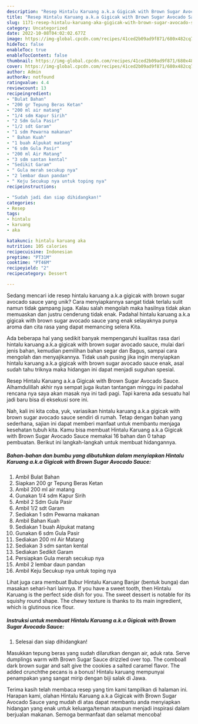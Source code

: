 ```yaml
---
description: "Resep Hintalu Karuang a.k.a Gigicak with Brown Sugar Avocado Sauce yang Mantap"
title: "Resep Hintalu Karuang a.k.a Gigicak with Brown Sugar Avocado Sauce yang Mantap"
slug: 1171-resep-hintalu-karuang-aka-gigicak-with-brown-sugar-avocado-sauce-yang-mantap
category: Uncategorized
date: 2022-10-08T04:02:02.677Z
image: https://img-global.cpcdn.com/recipes/41ced2b09ad9f871/680x482cq70/hintalu-karuang-aka-gigicak-with-brown-sugar-avocado-sauce-foto-resep-utama.jpg
hideToc: false
enableToc: true
enableTocContent: false
thumbnail: https://img-global.cpcdn.com/recipes/41ced2b09ad9f871/680x482cq70/hintalu-karuang-aka-gigicak-with-brown-sugar-avocado-sauce-foto-resep-utama.jpg
cover: https://img-global.cpcdn.com/recipes/41ced2b09ad9f871/680x482cq70/hintalu-karuang-aka-gigicak-with-brown-sugar-avocado-sauce-foto-resep-utama.jpg
author: Admin
authorAv: notfound
ratingvalue: 4.4
reviewcount: 13
recipeingredient:
- "Bulat Bahan"
- "200 gr Tepung Beras Ketan"
- "200 ml air matang"
- "1/4 sdm Kapur Sirih"
- "2 Sdm Gula Pasir"
- "1/2 sdt Garam"
- "1 sdm Pewarna makanan"
- " Bahan Kuah"
- "1 buah Alpukat matang"
- "6 sdm Gula Pasir"
- "200 ml Air Matang"
- "3 sdm santan kental"
- "Sedikit Garam"
- " Gula merah secukup nya"
- "2 lembar daun pandan"
- " Keju Secukup nya untuk toping nya"
recipeinstructions:

- "Sudah jadi dan siap dihidangkan!"
categories:
- Resep
tags:
- hintalu
- karuang
- aka

katakunci: hintalu karuang aka 
nutrition: 105 calories
recipecuisine: Indonesian
preptime: "PT31M"
cooktime: "PT46M"
recipeyield: "2"
recipecategory: Dessert

---
```





Sedang mencari ide resep hintalu karuang a.k.a gigicak with brown sugar avocado sauce yang unik? Cara menyiapkannya sangat tidak terlalu sulit namun tidak gampang juga. Kalau salah mengolah maka hasilnya tidak akan memuaskan dan justru cenderung tidak enak. Padahal hintalu karuang a.k.a gigicak with brown sugar avocado sauce yang enak selayaknya punya aroma dan cita rasa yang dapat memancing selera Kita.





Ada beberapa hal yang sedikit banyak mempengaruhi kualitas rasa dari hintalu karuang a.k.a gigicak with brown sugar avocado sauce, mulai dari jenis bahan, kemudian pemilihan bahan segar dan Bagus, sampai cara mengolah dan menyajikannya. Tidak usah pusing jika ingin menyiapkan hintalu karuang a.k.a gigicak with brown sugar avocado sauce enak,      asal sudah tahu triknya maka hidangan ini dapat menjadi suguhan spesial.














Resep Hintalu Karuang a.k.a Gigicak with Brown Sugar Avocado Sauce. Alhamdulillah akhir nya sempat juga ikutan tantangan minggu ini padahal rencana nya saya akan masak nya ini tadi pagi. Tapi karena ada sesuatu hal jadi baru bisa di eksekusi sore ini.






Nah, kali ini kita coba, yuk, variasikan hintalu karuang a.k.a gigicak with brown sugar avocado sauce sendiri di rumah. Tetap dengan bahan yang sederhana, sajian ini dapat memberi manfaat untuk membantu menjaga kesehatan tubuh kita. Kamu bisa membuat Hintalu Karuang a.k.a Gigicak with Brown Sugar Avocado Sauce memakai 16 bahan dan 0 tahap pembuatan. Berikut ini langkah-langkah untuk membuat hidangannya.

<!--inarticleads1-->

##### Bahan-bahan dan bumbu yang dibutuhkan dalam menyiapkan Hintalu Karuang a.k.a Gigicak with Brown Sugar Avocado Sauce:

1. Ambil Bulat Bahan
1. Siapkan 200 gr Tepung Beras Ketan
1. Ambil 200 ml air matang
1. Gunakan 1/4 sdm Kapur Sirih
1. Ambil 2 Sdm Gula Pasir
1. Ambil 1/2 sdt Garam
1. Sediakan 1 sdm Pewarna makanan
1. Ambil  Bahan Kuah
1. Sediakan 1 buah Alpukat matang
1. Gunakan 6 sdm Gula Pasir
1. Sediakan 200 ml Air Matang
1. Sediakan 3 sdm santan kental
1. Sediakan Sedikit Garam
1. Persiapkan  Gula merah secukup nya
1. Ambil 2 lembar daun pandan
1. Ambil  Keju Secukup nya untuk toping nya


Lihat juga cara membuat Bubur Hintalu Karuang Banjar (bentuk bunga) dan masakan sehari-hari lainnya. If you have a sweet tooth, then Hintalu Karuang is the perfect side dish for you. The sweet dessert is notable for its squishy round shape. The chewy texture is thanks to its main ingredient, which is glutinous rice flour. 

<!--inarticleads2-->

##### Instruksi untuk membuat Hintalu Karuang a.k.a Gigicak with Brown Sugar Avocado Sauce:


1. Selesai dan siap dihidangkan!

Masukkan tepung beras yang sudah dilarutkan dengan air, aduk rata. Serve dumplings warm with Brown Sugar Sauce drizzled over top. The comboall dark brown sugar and salt give the cookies a salted caramel flavor. The added crunchthe pecans is a bonus! Hintalu karuang mempunyai penampakan yang sangat mirip dengan biji salak di Jawa. 

Terima kasih telah membaca resep yang tim kami tampilkan di halaman ini. Harapan kami, olahan Hintalu Karuang a.k.a Gigicak with Brown Sugar Avocado Sauce yang mudah di atas dapat membantu anda menyiapkan hidangan yang enak untuk keluarga/teman ataupun menjadi inspirasi dalam berjualan makanan. Semoga bermanfaat dan selamat mencoba!
